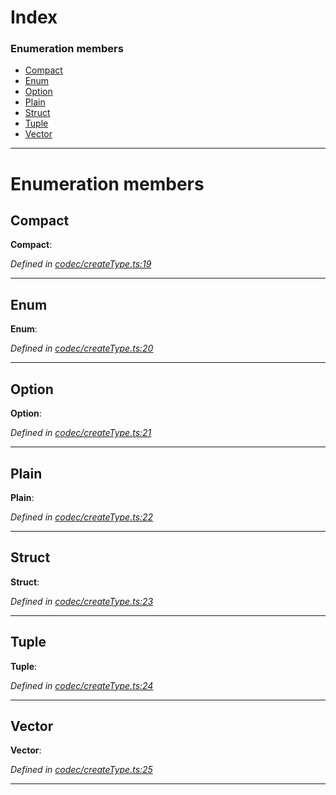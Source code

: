 

# Index

### Enumeration members

* [Compact](_codec_createtype_.typedefinfo.md#compact)
* [Enum](_codec_createtype_.typedefinfo.md#enum)
* [Option](_codec_createtype_.typedefinfo.md#option)
* [Plain](_codec_createtype_.typedefinfo.md#plain)
* [Struct](_codec_createtype_.typedefinfo.md#struct)
* [Tuple](_codec_createtype_.typedefinfo.md#tuple)
* [Vector](_codec_createtype_.typedefinfo.md#vector)

---

# Enumeration members

<a id="compact"></a>

##  Compact

**Compact**: 

*Defined in [codec/createType.ts:19](https://github.com/polkadot-js/api/blob/7792663/packages/types/src/codec/createType.ts#L19)*

___
<a id="enum"></a>

##  Enum

**Enum**: 

*Defined in [codec/createType.ts:20](https://github.com/polkadot-js/api/blob/7792663/packages/types/src/codec/createType.ts#L20)*

___
<a id="option"></a>

##  Option

**Option**: 

*Defined in [codec/createType.ts:21](https://github.com/polkadot-js/api/blob/7792663/packages/types/src/codec/createType.ts#L21)*

___
<a id="plain"></a>

##  Plain

**Plain**: 

*Defined in [codec/createType.ts:22](https://github.com/polkadot-js/api/blob/7792663/packages/types/src/codec/createType.ts#L22)*

___
<a id="struct"></a>

##  Struct

**Struct**: 

*Defined in [codec/createType.ts:23](https://github.com/polkadot-js/api/blob/7792663/packages/types/src/codec/createType.ts#L23)*

___
<a id="tuple"></a>

##  Tuple

**Tuple**: 

*Defined in [codec/createType.ts:24](https://github.com/polkadot-js/api/blob/7792663/packages/types/src/codec/createType.ts#L24)*

___
<a id="vector"></a>

##  Vector

**Vector**: 

*Defined in [codec/createType.ts:25](https://github.com/polkadot-js/api/blob/7792663/packages/types/src/codec/createType.ts#L25)*

___

